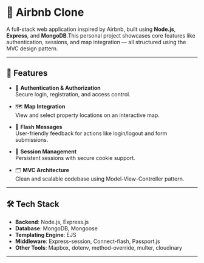 # 🏡 Airbnb Clone

A full-stack web application inspired by Airbnb, built using **Node.js**, **Express**, and **MongoDB**.This personal project showcases core features like authentication, sessions, and map integration — all structured using the MVC design pattern.

---

## 🚀 Features

- 🔐 **Authentication & Authorization**  
  Secure login, registration, and access control.

- 🗺️ **Map Integration**  
  View and select property locations on an interactive map.

- 💬 **Flash Messages**  
  User-friendly feedback for actions like login/logout and form submissions.

- 🧠 **Session Management**  
  Persistent sessions with secure cookie support.

- 🗂️ **MVC Architecture**  
  Clean and scalable codebase using Model-View-Controller pattern.

---

## 🛠 Tech Stack

- **Backend**: Node.js, Express.js  
- **Database**: MongoDB, Mongoose  
- **Templating Engine**: EJS  
- **Middleware**: Express-session, Connect-flash, Passport.js  
- **Other Tools**: Mapbox, dotenv, method-override, multer, cloudinary

---
